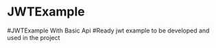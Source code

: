 # JWTExample
#JWTExample With Basic Api 
#Ready jwt example to be developed and used in the project
